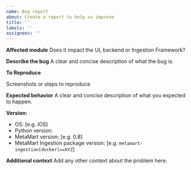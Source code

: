 ```yaml
---
name: Bug report
about: Create a report to help us improve
title: ''
labels: ''
assignees: ''
---
```


**Affected module**
Does it impact the UI, backend or Ingestion Framework?

**Describe the bug**
A clear and concise description of what the bug is.

**To Reproduce**

Screenshots or steps to reproduce

**Expected behavior**
A clear and concise description of what you expected to happen.

**Version:**
 - OS: [e.g. iOS]
 - Python version:
 - MetaMart version: [e.g. 0.8]
 - MetaMart Ingestion package version: [e.g. `metamart-ingestion[docker]==XYZ`]

**Additional context**
Add any other context about the problem here.
